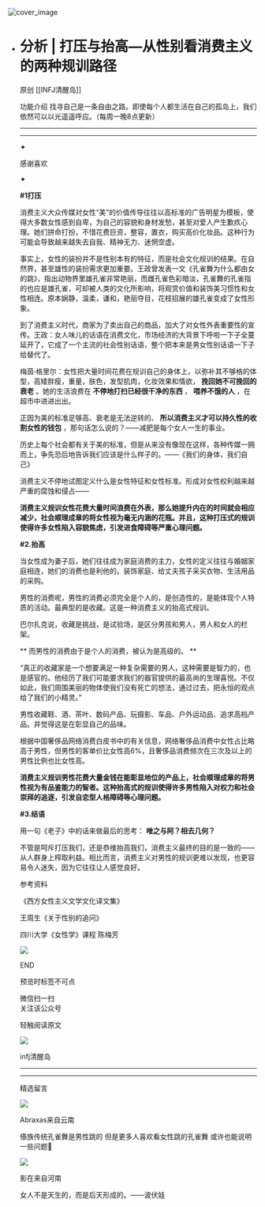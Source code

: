 ![cover_image](https://mmbiz.qlogo.cn/mmbiz_jpg/DZCdtia4bJxrjxp94CicPWvTlG3gR90hwOKUIyXWH7T1dbLJYRWEkfxWMOZVgnPQXZUfTO3xq04iasofyl0NkQk0A/0?wx_fmt=jpeg)

- # 分析 | 打压与抬高—从性别看消费主义的两种规训路径

  原创 [[INFJ清醒岛]]

  功能介绍 找寻自己是一条自由之路。即使每个人都生活在自己的孤岛上，我们依然可以以光遥遥呼应。（每周一晚8点更新）

  ***

  ***

  ✦

  感谢喜欢

  ✦

  **#1打压**

  消费主义大众传媒对女性“美”的价值传导往往以高标准的广告明星为模板，使得大多数女性感到自卑，为自己的容貌和身材发愁，甚至对爱人产生歉疚心理。她们拼命打扮，不惜花费巨资，整容，置衣，购买高价化妆品。这种行为可能会导致越来越失去自我、精神无力、迷惘空虚。

  事实上，女性的装扮并不是性别本有的特征，而是社会文化规训的结果。在自然界，甚至雄性的装扮需求更加重要。王政曾发表一文《孔雀舞为什么都由女的跳》，指出动物界里雄孔雀非常艳丽，而雌孔雀色彩暗淡，孔雀舞的孔雀指的也应是雄孔雀，可却被人类的文化所影响，将观赏价值和装饰美习惯性和女性相连。原本娴静，温柔，谦和，艳丽夺目，花枝招展的雄孔雀变成了女性形象。

  到了消费主义时代，商家为了卖出自己的商品，加大了对女性外表重要性的宣传。王政：女人味儿的话语在消费文化，市场经济的大背景下呼啦一下子全蔓延开了，它成了一个主流的社会性别话语，整个把本来是男女性别话语一下子给替代了。

  梅茵·格里尔：女性把大量时间花费在规训自己的身体上，以弥补其不够格的体型，高矮胖瘦，重量，肤色，发型肌肉，化妆效果和情欲， **挽回她不可挽回的衰老**
  。她的生活浪费在 **不停地打扫已经很干净的东西** ， **喂养不饿的人** ，在超市中进进出出。

  正因为美的标准足够高、衰老是无法逆转的、 **所以消费主义才可以持久性的收割女性的钱包** ，那句话怎么说的？——减肥是每个女人一生的事业。

  历史上每个社会都有关于美的标准，但是从来没有像现在这样，各种传媒一拥而上，争先恐后地告诉我们应该是什么样子的。——《我们的身体，我们自己》

  消费主义不停地试图定义什么是女性特征和女性标准。形成对女性权利越来越严重的腐蚀和侵占——

  **消费主义规训女性花费大量时间浪费在外表，那么她提升内在的时间就会相应减少，社会顺理成章的将女性视为毫无内涵的花瓶。并且，这种打压式的规训使得许多女性陷入容貌焦虑，引发进食障碍等严重心理问题。**

  **#2.抬高**

  当女性成为妻子后，她们往往成为家庭消费的主力，女性的定义往往与婚姻家庭相连，她们的消费也是利他的。装饰家庭、给丈夫孩子采买衣物、生活用品的采购。

  男性的消费呢，男性的消费必须完全是个人的，是创造性的，是能体现个人特质的活动。最典型的是收藏。这是一种消费主义的抬高式规训。

  巴尔扎克说，收藏是挑战，是试验场，是区分男孩和男人，男人和女人的栏架。

  ** 而男性的消费由于是个人的消费，被认为是高级的。 **

  “真正的收藏家是一个想要满足一种复杂需要的男人，这种需要是智力的，也是感官的。他经历了我们可能要求我们的器官提供的最高尚的生理喜悦。不仅如此，我们周围美丽的物体使我们没有死亡的想法，通过过去，把永恒的观点给了我们的小精灵。”

  男性收藏鞋、酒、茶叶、数码产品、玩摄影、车品、户外运动品、追求高档产品。并觉得这是在彰显自己的品味。

  根据中国奢侈品网络消费白皮书中的有关信息，网络奢侈品消费中女性占比略高于男性，但男性的客单价比女性高6%，且奢侈品消费频次在三次及以上的男性比例也比女性高。

  **消费主义规训男性花费大量金钱在能彰显地位的产品上，社会顺理成章的将男性视为有品鉴能力的智者。这种抬高式的规训使得许多男性陷入对权力和社会崇拜的追逐，引发自恋型人格障碍等心理问题。**

  **#3.结语**

  用一句《老子》中的话来做最后的思考： **唯之与阿？相去几何？**

  不管是呵斥打压我们，还是恭维抬高我们，消费主义最终的目的是一致的——从人群身上榨取利益。相比而言，消费主义对男性的规训更难以发现，也更容易令人迷失，因为它往往让人感觉良好。

  参考资料

  《西方女性主义文学文化译文集》

  王周生《关于性别的追问》

  四川大学《女性学》课程 陈梅芳

  ![](https://mmbiz.qpic.cn/mmbiz_gif/7FiadXCUBpqt43ySAFleQonQAWQDMwvCPOiaiaFlUYSG8ibicVqc4d5rBa4niaAWr9DmauJ43FCich2gaNDU6PiaKZQf6w/640?wx_fmt=gif)

  END

  预览时标签不可点

  微信扫一扫  
  关注该公众号

  轻触阅读原文

  ![](http://mmbiz.qpic.cn/mmbiz_png/DZCdtia4bJxpcRrqEcIicNn7icChObS1Eqm6u2hlN1LGAHvlMHZg6O2a3A47KdeC6IqvVTuryNZQpDFQ1LX3JvT9w/0?wx_fmt=png)

  infj清醒岛

  ***

  ***

  精选留言

  ![](http://mmsns.qpic.cn/mmsns/iaxNB5XaibCeLTYWIUGCYm7cS1kFxTx4ibUSEBZJ6VnOdXPDItJ9PaGRg/0)

  Abraxas来自云南

  傣族传统孔雀舞是男性跳的 但是更多人喜欢看女性跳的孔雀舞 或许也能说明一些问题🤔

  ![](http://mmsns.qpic.cn/mmsns/iaxNB5XaibCeLTYWIUGCYm7cS1kFxTx4ibUSEBZJ6VnOdXPDItJ9PaGRg/0)

  影在来自河南

  女人不是天生的，而是后天形成的。——波伏娃
